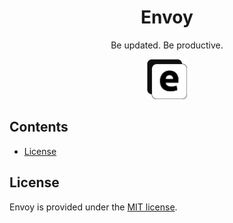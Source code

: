 <div align='center'>
  <h1>Envoy</h1>
  <p>Be updated. Be productive.</p>
  <img src='./assets/envoy.png' height='64' width='64'>
</div>

## Contents

- [License](#license)

## License

Envoy is provided under the [MIT license](./LICENSE).
